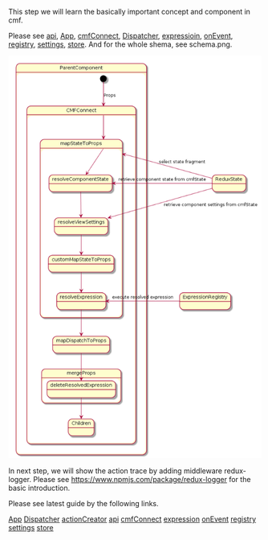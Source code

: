 This step we will learn the basically important concept and component in cmf.

Please see [api](api.md), [App](App.md), [cmfConnect](cmfConnect.md), [Dispatcher](Dispatcher.md), [expressioin](expression.md), [onEvent](onEvent.md), [registry](registry.md), [settings](settings.md), [store](store.md).
And for the whole shema, see schema.png.

![shema](schema.png)

In next step, we will show the action trace by adding middleware redux-logger.
Please see https://www.npmjs.com/package/redux-logger for the basic introduction.


Please see latest guide by the following links.

[App](https://github.com/Talend/ui/blob/master/packages/cmf/src/App.md)
[Dispatcher](https://github.com/Talend/ui/blob/master/packages/cmf/src/Dispatcher.md)
[actionCreator](https://github.com/Talend/ui/blob/master/packages/cmf/src/actionCreator.md)
[api](https://github.com/Talend/ui/blob/master/packages/cmf/src/api.md)
[cmfConnect](https://github.com/Talend/ui/blob/master/packages/cmf/src/cmfConnect.md)
[expression](https://github.com/Talend/ui/blob/master/packages/cmf/src/expression.md)
[onEvent](https://github.com/Talend/ui/blob/master/packages/cmf/src/onEvent.md)
[registry](https://github.com/Talend/ui/blob/master/packages/cmf/src/registry.md)
[settings](https://github.com/Talend/ui/blob/master/packages/cmf/src/settings.md)
[store](https://github.com/Talend/ui/blob/master/packages/cmf/src/store.md)

